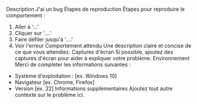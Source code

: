 Description
J'ai un bug
Étapes de reproduction
Étapes pour reproduire le comportement :
1. Aller à '...'
2. Cliquer sur '....'
3. Faire défiler jusqu'à '....'
4. Voir l'erreur
Comportement attendu
Une description claire et concise de ce que vous attendiez.
Captures d'écran
Si possible, ajoutez des captures d'écran pour aider à expliquer votre problème.
Environnement
Merci de compléter les informations suivantes :
* Système d'exploitation : [ex. Windows 10]
* Navigateur [ex. Chrome, Firefox]
* Version [ex. 22]
Informations supplémentaires
Ajoutez tout autre contexte sur le problème ici.
